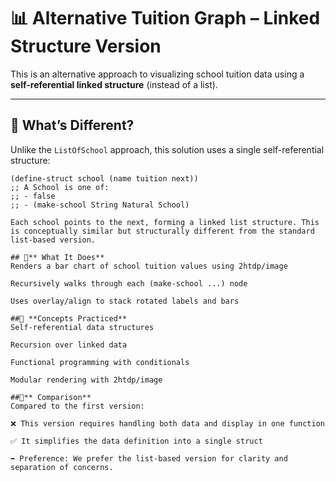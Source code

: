 # 📊 Alternative Tuition Graph – Linked Structure Version

This is an alternative approach to visualizing school tuition data using a **self-referential linked structure** (instead of a list).

---

## 🔄 What’s Different?

Unlike the `ListOfSchool` approach, this solution uses a single self-referential structure:
```racket
(define-struct school (name tuition next))
;; A School is one of:
;; - false
;; - (make-school String Natural School)

Each school points to the next, forming a linked list structure. This is conceptually similar but structurally different from the standard list-based version.

## 🎯** What It Does**
Renders a bar chart of school tuition values using 2htdp/image

Recursively walks through each (make-school ...) node

Uses overlay/align to stack rotated labels and bars

##🧠 **Concepts Practiced**
Self-referential data structures

Recursion over linked data

Functional programming with conditionals

Modular rendering with 2htdp/image

##🤔** Comparison**
Compared to the first version:

❌ This version requires handling both data and display in one function

✅ It simplifies the data definition into a single struct

➡️ Preference: We prefer the list-based version for clarity and separation of concerns.


